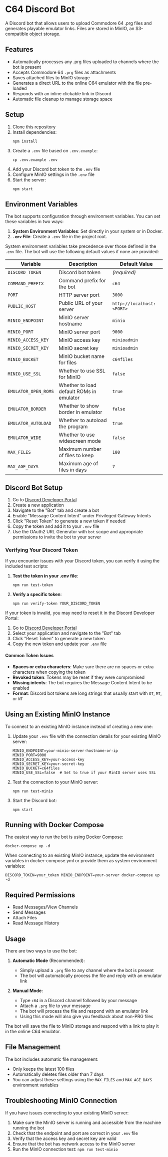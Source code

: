 # C64 Discord Bot

A Discord bot that allows users to upload Commodore 64 .prg files and generates playable emulator links. Files are stored in MinIO, an S3-compatible object storage.

## Features

- Automatically processes any .prg files uploaded to channels where the bot is present
- Accepts Commodore 64 `.prg` files as attachments
- Saves attached files to MinIO storage
- Generates a direct URL to the online C64 emulator with the file pre-loaded
- Responds with an inline clickable link in Discord
- Automatic file cleanup to manage storage space

## Setup

1. Clone this repository
2. Install dependencies:
   ```
   npm install
   ```
3. Create a `.env` file based on `.env.example`:
   ```
   cp .env.example .env
   ```
4. Add your Discord bot token to the `.env` file
5. Configure MinIO settings in the `.env` file
6. Start the server:
   ```
   npm start
   ```

## Environment Variables

The bot supports configuration through environment variables. You can set these variables in two ways:

1. **System Environment Variables**: Set directly in your system or in Docker.
2. **`.env` File**: Create a `.env` file in the project root.

System environment variables take precedence over those defined in the `.env` file. The bot will use the following default values if none are provided:

| Variable             | Description                              | Default Value             |
| -------------------- | ---------------------------------------- | ------------------------- |
| `DISCORD_TOKEN`      | Discord bot token                        | _(required)_              |
| `COMMAND_PREFIX`     | Command prefix for the bot               | `c64`                     |
| `PORT`               | HTTP server port                         | `3000`                    |
| `PUBLIC_HOST`        | Public URL of your server                | `http://localhost:<PORT>` |
| `MINIO_ENDPOINT`     | MinIO server hostname                    | `minio`                   |
| `MINIO_PORT`         | MinIO server port                        | `9000`                    |
| `MINIO_ACCESS_KEY`   | MinIO access key                         | `minioadmin`              |
| `MINIO_SECRET_KEY`   | MinIO secret key                         | `minioadmin`              |
| `MINIO_BUCKET`       | MinIO bucket name for files              | `c64files`                |
| `MINIO_USE_SSL`      | Whether to use SSL for MinIO             | `false`                   |
| `EMULATOR_OPEN_ROMS` | Whether to load default ROMs in emulator | `true`                    |
| `EMULATOR_BORDER`    | Whether to show border in emulator       | `false`                   |
| `EMULATOR_AUTOLOAD`  | Whether to autoload the program          | `true`                    |
| `EMULATOR_WIDE`      | Whether to use widescreen mode           | `false`                   |
| `MAX_FILES`          | Maximum number of files to keep          | `100`                     |
| `MAX_AGE_DAYS`       | Maximum age of files in days             | `7`                       |

## Discord Bot Setup

1. Go to [Discord Developer Portal](https://discord.com/developers/applications)
2. Create a new application
3. Navigate to the "Bot" tab and create a bot
4. Enable "Message Content Intent" under Privileged Gateway Intents
5. Click "Reset Token" to generate a new token if needed
6. Copy the token and add it to your `.env` file
7. Use the OAuth2 URL Generator with `bot` scope and appropriate permissions to invite the bot to your server

### Verifying Your Discord Token

If you encounter issues with your Discord token, you can verify it using the included test scripts:

1. **Test the token in your .env file**:

   ```
   npm run test-token
   ```

2. **Verify a specific token**:
   ```
   npm run verify-token YOUR_DISCORD_TOKEN
   ```

If your token is invalid, you may need to reset it in the Discord Developer Portal:

1. Go to [Discord Developer Portal](https://discord.com/developers/applications)
2. Select your application and navigate to the "Bot" tab
3. Click "Reset Token" to generate a new token
4. Copy the new token and update your `.env` file

#### Common Token Issues

- **Spaces or extra characters**: Make sure there are no spaces or extra characters when copying the token
- **Revoked token**: Tokens may be reset if they were compromised
- **Missing intents**: The bot requires the Message Content Intent to be enabled
- **Format**: Discord bot tokens are long strings that usually start with `OT`, `MT`, or `NT`

## Using an Existing MinIO Instance

To connect to an existing MinIO instance instead of creating a new one:

1. Update your `.env` file with the connection details for your existing MinIO server:

   ```
   MINIO_ENDPOINT=your-minio-server-hostname-or-ip
   MINIO_PORT=9000
   MINIO_ACCESS_KEY=your-access-key
   MINIO_SECRET_KEY=your-secret-key
   MINIO_BUCKET=c64files
   MINIO_USE_SSL=false  # Set to true if your MinIO server uses SSL
   ```

2. Test the connection to your MinIO server:
   ```
   npm run test-minio
   ```
3. Start the Discord bot:
   ```
   npm start
   ```

## Running with Docker Compose

The easiest way to run the bot is using Docker Compose:

```
docker-compose up -d
```

When connecting to an existing MinIO instance, update the environment variables in docker-compose.yml or provide them as system environment variables:

```
DISCORD_TOKEN=your_token MINIO_ENDPOINT=your-server docker-compose up -d
```

## Required Permissions

- Read Messages/View Channels
- Send Messages
- Attach Files
- Read Message History

## Usage

There are two ways to use the bot:

1. **Automatic Mode** (Recommended):

   - Simply upload a `.prg` file to any channel where the bot is present
   - The bot will automatically process the file and reply with an emulator link

2. **Manual Mode**:
   - Type `c64` in a Discord channel followed by your message
   - Attach a `.prg` file to your message
   - The bot will process the file and respond with an emulator link
   - Using this mode will also give you feedback about non-PRG files

The bot will save the file to MinIO storage and respond with a link to play it in the online C64 emulator.

## File Management

The bot includes automatic file management:

- Only keeps the latest 100 files
- Automatically deletes files older than 7 days
- You can adjust these settings using the `MAX_FILES` and `MAX_AGE_DAYS` environment variables

## Troubleshooting MinIO Connection

If you have issues connecting to your existing MinIO server:

1. Make sure the MinIO server is running and accessible from the machine running the bot
2. Check that the endpoint and port are correct in your `.env` file
3. Verify that the access key and secret key are valid
4. Ensure that the bot has network access to the MinIO server
5. Run the MinIO connection test: `npm run test-minio`
